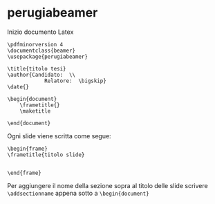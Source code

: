 perugiabeamer
=============

Inizio documento Latex

```
\pdfminorversion 4
\documentclass{beamer}
\usepackage{perugiabeamer}

\title{titolo tesi}
\author{Candidato:  \\
		    Relatore:  \bigskip}
\date{}

\begin{document}
	\frametitle{}
	\maketitle

\end{document}

```

Ogni slide viene scritta come segue:
```
\begin{frame}
\frametitle{titolo slide}


\end{frame}
```

Per aggiungere il nome della sezione sopra al titolo delle slide scrivere `\addsectionname` appena sotto a `\begin{document}`
